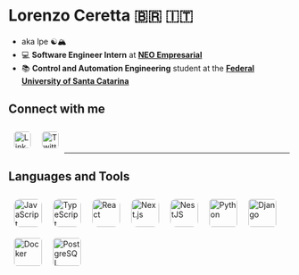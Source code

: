 # Lorenzo Ceretta 🇧🇷 🇮🇹
- aka lpe ☯️🏔️
- 💻 **Software Engineer Intern** at **[NEO Empresarial](https://neo.certi.org.br)**
- 📚 **Control and Automation Engineering** student at the **[Federal University of Santa Catarina](https://www.ufsc.br)**

## Connect with me

<a href="https://www.linkedin.com/in/lorenzo-ceretta-400a20285/">
  <img align="left" alt="LinkedIn" width="30px" style="margin:10px; border-radius:5px" src="https://upload.wikimedia.org/wikipedia/commons/8/81/LinkedIn_icon.svg" />
</a>
<a href="https://x.com/lorenzopceretta">
  <img align="left" alt="Twitter" width="30px" style="margin:10px; border-radius:5px" src="https://img.freepik.com/vetores-gratis/novo-icone-x-do-logotipo-do-twitter-em-fundo-preto_1017-45427.jpg?semt=ais_hybrid&w=740&q=80" />
</a>

<br />
<br />

---

## Languages and Tools

<img align="left" alt="JavaScript" width="50px" style="margin:10px; border-radius:10px" src="https://cdn.jsdelivr.net/gh/devicons/devicon/icons/javascript/javascript-original.svg" />
<img align="left" alt="TypeScript" width="50px" style="margin:10px; border-radius:10px" src="https://cdn.jsdelivr.net/gh/devicons/devicon/icons/typescript/typescript-original.svg" />
<img align="left" alt="React" width="50px" style="margin:10px; border-radius:10px" src="https://cdn.jsdelivr.net/gh/devicons/devicon/icons/react/react-original.svg" />
<img align="left" alt="Next.js" width="50px" style="margin:10px; border-radius:10px" src="https://cdn.jsdelivr.net/gh/devicons/devicon/icons/nextjs/nextjs-original.svg" />
<img align="left" alt="NestJS" width="50px" style="margin:10px; border-radius:10px" src="https://nestjs.com/img/logo-small.svg" />
<img align="left" alt="Python" width="50px" style="margin:10px; border-radius:5px" src="https://cdn.jsdelivr.net/gh/devicons/devicon/icons/python/python-original.svg" />
<img align="left" alt="Django" width="50px" style="margin:10px; border-radius:5px" src="https://cdn.jsdelivr.net/gh/devicons/devicon/icons/django/django-plain.svg" />
<img align="left" alt="Docker" width="50px" style="margin:10px; border-radius:5px" src="https://cdn.jsdelivr.net/gh/devicons/devicon/icons/docker/docker-original.svg" />
<img align="left" alt="PostgreSQL" width="50px" style="margin:10px; border-radius:5px" src="https://cdn.jsdelivr.net/gh/devicons/devicon/icons/postgresql/postgresql-original.svg" />


<br />
<br />
<br />







